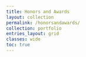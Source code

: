 ```yaml
---
title: Honors and Awards
layout: collection
permalink: /honorsandawards/
collection: portfolio
entries_layout: grid
classes: wide
toc: true
---
```



